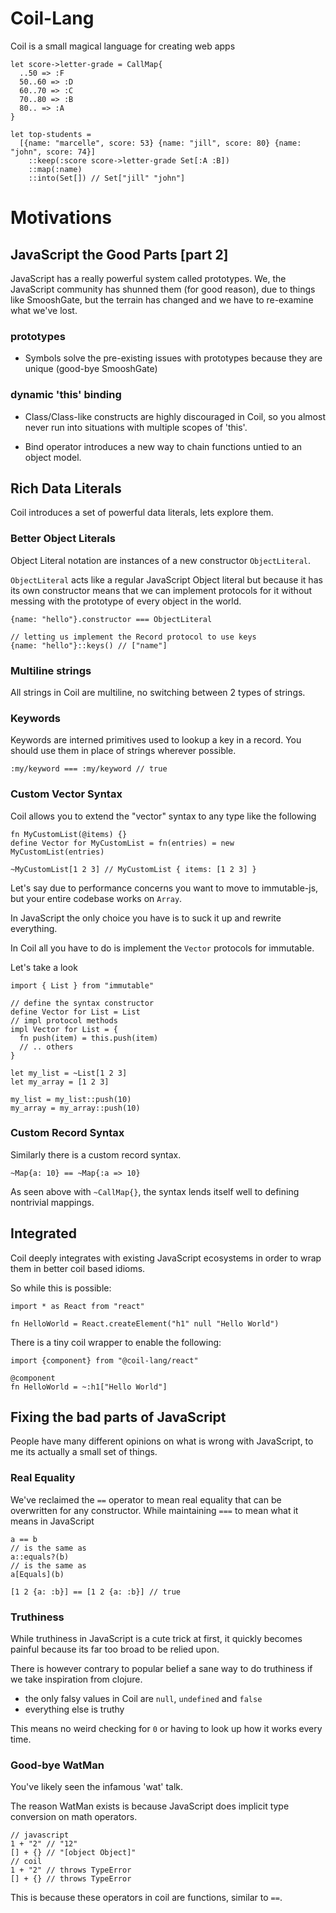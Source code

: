 # Coil-Lang

Coil is a small magical language for creating web apps

```
let score->letter-grade = CallMap{
  ..50 => :F
  50..60 => :D
  60..70 => :C
  70..80 => :B
  80.. => :A
}

let top-students =
  [{name: "marcelle", score: 53} {name: "jill", score: 80} {name: "john", score: 74}]
    ::keep(:score score->letter-grade Set[:A :B])
    ::map(:name)
    ::into(Set[]) // Set["jill" "john"]
```

# Motivations

## JavaScript the Good Parts [part 2]

JavaScript has a really powerful system called prototypes. We, the JavaScript community has shunned them (for good reason), due to things like SmooshGate, but the terrain has changed and we have to re-examine what we've lost.

### prototypes

- Symbols solve the pre-existing issues with prototypes because they are unique (good-bye SmooshGate)

### dynamic 'this' binding

- Class/Class-like constructs are highly discouraged in Coil, so you almost never run into situations with multiple scopes of 'this'.

- Bind operator introduces a new way to chain functions untied to an object model.

## Rich Data Literals

Coil introduces a set of powerful data literals, lets explore them.

### Better Object Literals

Object Literal notation are instances of a new constructor `ObjectLiteral`.

`ObjectLiteral` acts like a regular JavaScript Object literal but because it has its own constructor means that we can implement protocols for it without messing with the prototype of every object in the world.

```
{name: "hello"}.constructor === ObjectLiteral

// letting us implement the Record protocol to use keys
{name: "hello"}::keys() // ["name"]
```

### Multiline strings

All strings in Coil are multiline, no switching between 2 types of strings.

### Keywords

Keywords are interned primitives used to lookup a key in a record. You should use them in place of strings wherever possible.

```
:my/keyword === :my/keyword // true
```

### Custom Vector Syntax

Coil allows you to extend the "vector" syntax to any type like the following

```
fn MyCustomList(@items) {}
define Vector for MyCustomList = fn(entries) = new MyCustomList(entries)

~MyCustomList[1 2 3] // MyCustomList { items: [1 2 3] }
```

Let's say due to performance concerns you want to move to immutable-js, but your entire codebase works on `Array`.

In JavaScript the only choice you have is to suck it up and rewrite everything.

In Coil all you have to do is implement the `Vector` protocols for immutable.

Let's take a look

```
import { List } from "immutable"

// define the syntax constructor
define Vector for List = List
// impl protocol methods
impl Vector for List = {
  fn push(item) = this.push(item)
  // .. others
}

let my_list = ~List[1 2 3]
let my_array = [1 2 3]

my_list = my_list::push(10)
my_array = my_array::push(10)
```

### Custom Record Syntax

Similarly there is a custom record syntax.

```
~Map{a: 10} == ~Map{:a => 10}
```

As seen above with `~CallMap{}`, the syntax lends itself well to defining nontrivial mappings.

## Integrated

Coil deeply integrates with existing JavaScript ecosystems in order to wrap them in better coil based idioms.

So while this is possible:

```
import * as React from "react"

fn HelloWorld = React.createElement("h1" null "Hello World")
```

There is a tiny coil wrapper to enable the following:

```
import {component} from "@coil-lang/react"

@component
fn HelloWorld = ~:h1["Hello World"]
```

## Fixing the bad parts of JavaScript

People have many different opinions on what is wrong with JavaScript, to me its actually a small set of things.

### Real Equality

We've reclaimed the `==` operator to mean real equality that can be overwritten for any constructor. While maintaining `===` to mean what it means in JavaScript

```
a == b
// is the same as
a::equals?(b)
// is the same as
a[Equals](b)

[1 2 {a: :b}] == [1 2 {a: :b}] // true
```

### Truthiness

While truthiness in JavaScript is a cute trick at first, it quickly becomes painful because its far too broad to be relied upon.

There is however contrary to popular belief a sane way to do truthiness if we take inspiration from clojure.

- the only falsy values in Coil are `null`, `undefined` and `false`
- everything else is truthy

This means no weird checking for `0` or having to look up how it works every time.

### Good-bye WatMan

You've likely seen the infamous 'wat' talk.

The reason WatMan exists is because JavaScript does implicit type conversion on math operators.

```
// javascript
1 + "2" // "12"
[] + {} // "[object Object]"
// coil
1 + "2" // throws TypeError
[] + {} // throws TypeError
```

This is because these operators in coil are functions, similar to `==`.
